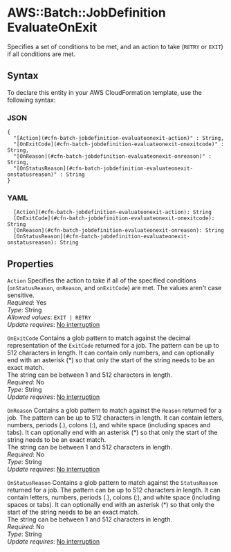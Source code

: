 # AWS::Batch::JobDefinition EvaluateOnExit<a name="aws-properties-batch-jobdefinition-evaluateonexit"></a>

Specifies a set of conditions to be met, and an action to take \(`RETRY` or `EXIT`\) if all conditions are met\.

## Syntax<a name="aws-properties-batch-jobdefinition-evaluateonexit-syntax"></a>

To declare this entity in your AWS CloudFormation template, use the following syntax:

### JSON<a name="aws-properties-batch-jobdefinition-evaluateonexit-syntax.json"></a>

```
{
  "[Action](#cfn-batch-jobdefinition-evaluateonexit-action)" : String,
  "[OnExitCode](#cfn-batch-jobdefinition-evaluateonexit-onexitcode)" : String,
  "[OnReason](#cfn-batch-jobdefinition-evaluateonexit-onreason)" : String,
  "[OnStatusReason](#cfn-batch-jobdefinition-evaluateonexit-onstatusreason)" : String
}
```

### YAML<a name="aws-properties-batch-jobdefinition-evaluateonexit-syntax.yaml"></a>

```
  [Action](#cfn-batch-jobdefinition-evaluateonexit-action): String
  [OnExitCode](#cfn-batch-jobdefinition-evaluateonexit-onexitcode): String
  [OnReason](#cfn-batch-jobdefinition-evaluateonexit-onreason): String
  [OnStatusReason](#cfn-batch-jobdefinition-evaluateonexit-onstatusreason): String
```

## Properties<a name="aws-properties-batch-jobdefinition-evaluateonexit-properties"></a>

`Action`  <a name="cfn-batch-jobdefinition-evaluateonexit-action"></a>
Specifies the action to take if all of the specified conditions \(`onStatusReason`, `onReason`, and `onExitCode`\) are met\. The values aren't case sensitive\.  
*Required*: Yes  
*Type*: String  
*Allowed values*: `EXIT | RETRY`  
*Update requires*: [No interruption](https://docs.aws.amazon.com/AWSCloudFormation/latest/UserGuide/using-cfn-updating-stacks-update-behaviors.html#update-no-interrupt)

`OnExitCode`  <a name="cfn-batch-jobdefinition-evaluateonexit-onexitcode"></a>
Contains a glob pattern to match against the decimal representation of the `ExitCode` returned for a job\. The pattern can be up to 512 characters in length\. It can contain only numbers, and can optionally end with an asterisk \(\*\) so that only the start of the string needs to be an exact match\.  
The string can be between 1 and 512 characters in length\.  
*Required*: No  
*Type*: String  
*Update requires*: [No interruption](https://docs.aws.amazon.com/AWSCloudFormation/latest/UserGuide/using-cfn-updating-stacks-update-behaviors.html#update-no-interrupt)

`OnReason`  <a name="cfn-batch-jobdefinition-evaluateonexit-onreason"></a>
Contains a glob pattern to match against the `Reason` returned for a job\. The pattern can be up to 512 characters in length\. It can contain letters, numbers, periods \(\.\), colons \(:\), and white space \(including spaces and tabs\)\. It can optionally end with an asterisk \(\*\) so that only the start of the string needs to be an exact match\.  
The string can be between 1 and 512 characters in length\.  
*Required*: No  
*Type*: String  
*Update requires*: [No interruption](https://docs.aws.amazon.com/AWSCloudFormation/latest/UserGuide/using-cfn-updating-stacks-update-behaviors.html#update-no-interrupt)

`OnStatusReason`  <a name="cfn-batch-jobdefinition-evaluateonexit-onstatusreason"></a>
Contains a glob pattern to match against the `StatusReason` returned for a job\. The pattern can be up to 512 characters in length\. It can contain letters, numbers, periods \(\.\), colons \(:\), and white space \(including spaces or tabs\)\. It can optionally end with an asterisk \(\*\) so that only the start of the string needs to be an exact match\.  
The string can be between 1 and 512 characters in length\.  
*Required*: No  
*Type*: String  
*Update requires*: [No interruption](https://docs.aws.amazon.com/AWSCloudFormation/latest/UserGuide/using-cfn-updating-stacks-update-behaviors.html#update-no-interrupt)